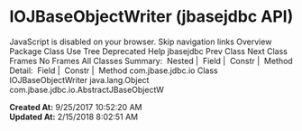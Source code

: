 # IOJBaseObjectWriter (jbasejdbc   API)

JavaScript is disabled on your browser. Skip navigation links Overview Package Class Use Tree Deprecated Help jbasejdbc Prev Class Next Class Frames No Frames All Classes Summary:  Nested |  Field |  Constr |  Method Detail:  Field |  Constr |  Method com.jbase.jdbc.io Class IOJBaseObjectWriter java.lang.Object com.jbase.jdbc.io.AbstractJBaseObjectW  

**Created At:** 9/25/2017 10:52:20 AM  
**Updated At:** 2/15/2018 8:02:51 AM  

